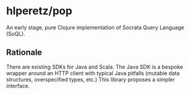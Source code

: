 # hlperetz/pop

An early stage, pure Clojure implementation of Socrata Query Language (SoQL).

## Rationale

There are existing SDKs for Java and Scala. The Java SDK is a bespoke wrapper around an HTTP client with typical Java pitfalls (mutable data structures, overspecified types, etc.) This library proposes a simpler interface. 